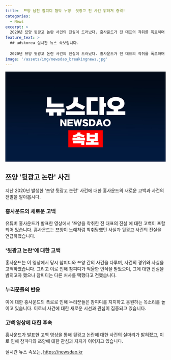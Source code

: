 ```yaml
---
title:  쯔양 남친 참피디 협박 누명  뒷광고 전 사건 밝혀져 충격!
categories:
  - News
excerpt: >
  2020년 쯔양 뒷광고 논란 사건의 진실이 드러났다. 홍사운드가 전 대표의 착취를 폭로하며 쯔양에 대한 오해를 해소했다. 참피디가 쯔양을 저격한 것은 사실이 아니었고, 쯔양은 뒤늦게 협박과 착취를 폭로했다. 쯔양과 참피디의 녹취록 공개로 누리꾼들의 지지를 받고 있다. 사람들은 이 사건에 대한 이해가 새롭게 바뀌며 참피디에게 지지와 응원의 손길을 보내고 있다. #쯔양 #홍사운드 #참피디 #뒷광고논란
feature_text: >
  ## adskorea 실시간 뉴스 속보입니다.

  2020년 쯔양 뒷광고 논란 사건의 진실이 드러났다. 홍사운드가 전 대표의 착취를 폭로하며 쯔양에 대한 오해를 해소했다. 참피디가 쯔양을 저격한 것은 사실이 아니었고, 쯔양은 뒤늦게 협박과 착취를 폭로했다. 쯔양과 참피디의 녹취록 공개로 누리꾼들의 지지를 받고 있다. 사람들은 이 사건에 대한 이해가 새롭게 바뀌며 참피디에게 지지와 응원의 손길을 보내고 있다. #쯔양 #홍사운드 #참피디 #뒷광고논란
image: '/assets/img/newsdao_breakingnews.jpg'
---
```


<p><img src="/assets/img/newsdao_breakingnews.jpg" alt="adskorea 속보" /></p>

<h2 data-ke-size="size26">쯔양 '뒷광고 논란' 사건</h2>

<p data-ke-size="size16">지난 2020년 발생한 '쯔양 뒷광고 논란' 사건에 대한 홍사운드의 새로운 고백과 사건의 전말을 알아봅시다.</p>

<h3>홍사운드의 새로운 고백</h3>

<p data-ke-size="size16">유튜버 홍사운드가 발표한 영상에서 '쯔양을 착취한 전 대표의 진실'에 대한 고백이 포함되어 있습니다. 홍사운드는 쯔양이 노예처럼 착취당했던 사실과 뒷광고 사건의 진실을 언급하였습니다.</p>

<h3>'뒷광고 논란'에 대한 고백</h3>

<p data-ke-size="size16">홍사운드는 이 영상에서 당시 참피디와 쯔양 간의 사건을 다루며, 사건의 경위와 사실을 고백하였습니다. 그리고 이로 인해 참피디가 억울한 인식을 받았으며, 그에 대한 진실을 밝히고자 했으나 참피디는 다른 처사를 택했다고 전했습니다.</p>

<h3>누리꾼들의 반응</h3>

<p data-ke-size="size16">이에 대한 홍사운드의 폭로로 인해 누리꾼들은 참피디를 지지하고 응원하는 목소리를 높이고 있습니다. 이로써 사건에 대한 새로운 시선과 관심이 집중되고 있습니다.</p>

<h3>고백 영상에 대한 후속</h3>

<p data-ke-size="size16">홍사운드가 발표한 고백 영상을 통해 뒷광고 논란에 대한 사건의 실마리가 밝혀졌고, 이로 인해 참피디와 쯔양에 대한 관심과 지지가 이어지고 있습니다.</p>
실시간 뉴스 속보는, <a href="https://newsdao.kr" rel="dofollow">https://newsdao.kr</a>


